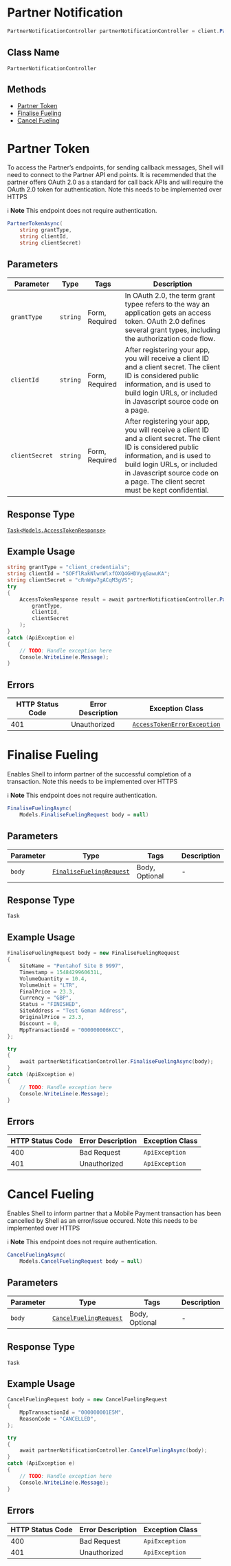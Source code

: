 # Partner Notification

```csharp
PartnerNotificationController partnerNotificationController = client.PartnerNotificationController;
```

## Class Name

`PartnerNotificationController`

## Methods

* [Partner Token](../../doc/controllers/partner-notification.md#partner-token)
* [Finalise Fueling](../../doc/controllers/partner-notification.md#finalise-fueling)
* [Cancel Fueling](../../doc/controllers/partner-notification.md#cancel-fueling)


# Partner Token

To access the Partner’s endpoints, for sending callback messages, Shell will need to connect to the Partner API end points. It is recemmended that the partner offers OAuth 2.0 as a standard for call back APIs and will require the OAuth 2.0 token for authentication. Note this needs to be implemented over HTTPS

:information_source: **Note** This endpoint does not require authentication.

```csharp
PartnerTokenAsync(
    string grantType,
    string clientId,
    string clientSecret)
```

## Parameters

| Parameter | Type | Tags | Description |
|  --- | --- | --- | --- |
| `grantType` | `string` | Form, Required | In OAuth 2.0, the term grant typee refers to the way an application gets an access token. OAuth 2.0 defines several grant types, including the authorization code flow. |
| `clientId` | `string` | Form, Required | After registering your app, you will receive a client ID and a client secret. The client ID is considered public information, and is used to build login URLs, or included in Javascript source code on a page. |
| `clientSecret` | `string` | Form, Required | After registering your app, you will receive a client ID and a client secret. The client ID is considered public information, and is used to build login URLs, or included in Javascript source code on a page. The client secret must be kept confidential. |

## Response Type

[`Task<Models.AccessTokenResponse>`](../../doc/models/access-token-response.md)

## Example Usage

```csharp
string grantType = "client_credentials";
string clientId = "SOFflRakNlwnWlxfOXQ4GHDVyqGawuKA";
string clientSecret = "cRnWgw7gACqM3gVS";
try
{
    AccessTokenResponse result = await partnerNotificationController.PartnerTokenAsync(
        grantType,
        clientId,
        clientSecret
    );
}
catch (ApiException e)
{
    // TODO: Handle exception here
    Console.WriteLine(e.Message);
}
```

## Errors

| HTTP Status Code | Error Description | Exception Class |
|  --- | --- | --- |
| 401 | Unauthorized | [`AccessTokenErrorException`](../../doc/models/access-token-error-exception.md) |


# Finalise Fueling

Enables Shell to inform partner of the successful completion of a transaction. Note this needs to be implemented over HTTPS

:information_source: **Note** This endpoint does not require authentication.

```csharp
FinaliseFuelingAsync(
    Models.FinaliseFuelingRequest body = null)
```

## Parameters

| Parameter | Type | Tags | Description |
|  --- | --- | --- | --- |
| `body` | [`FinaliseFuelingRequest`](../../doc/models/finalise-fueling-request.md) | Body, Optional | - |

## Response Type

`Task`

## Example Usage

```csharp
FinaliseFuelingRequest body = new FinaliseFuelingRequest
{
    SiteName = "Pentahof Site B 9997",
    Timestamp = 1548429960631L,
    VolumeQuantity = 10.4,
    VolumeUnit = "LTR",
    FinalPrice = 23.3,
    Currency = "GBP",
    Status = "FINISHED",
    SiteAddress = "Test Geman Address",
    OriginalPrice = 23.3,
    Discount = 0,
    MppTransactionId = "000000006KCC",
};

try
{
    await partnerNotificationController.FinaliseFuelingAsync(body);
}
catch (ApiException e)
{
    // TODO: Handle exception here
    Console.WriteLine(e.Message);
}
```

## Errors

| HTTP Status Code | Error Description | Exception Class |
|  --- | --- | --- |
| 400 | Bad Request | `ApiException` |
| 401 | Unauthorized | `ApiException` |


# Cancel Fueling

Enables Shell to inform partner that a Mobile Payment transaction has been cancelled by Shell as an error/issue occured. Note this needs to be implemented over HTTPS

:information_source: **Note** This endpoint does not require authentication.

```csharp
CancelFuelingAsync(
    Models.CancelFuelingRequest body = null)
```

## Parameters

| Parameter | Type | Tags | Description |
|  --- | --- | --- | --- |
| `body` | [`CancelFuelingRequest`](../../doc/models/cancel-fueling-request.md) | Body, Optional | - |

## Response Type

`Task`

## Example Usage

```csharp
CancelFuelingRequest body = new CancelFuelingRequest
{
    MppTransactionId = "000000001E5M",
    ReasonCode = "CANCELLED",
};

try
{
    await partnerNotificationController.CancelFuelingAsync(body);
}
catch (ApiException e)
{
    // TODO: Handle exception here
    Console.WriteLine(e.Message);
}
```

## Errors

| HTTP Status Code | Error Description | Exception Class |
|  --- | --- | --- |
| 400 | Bad Request | `ApiException` |
| 401 | Unauthorized | `ApiException` |

